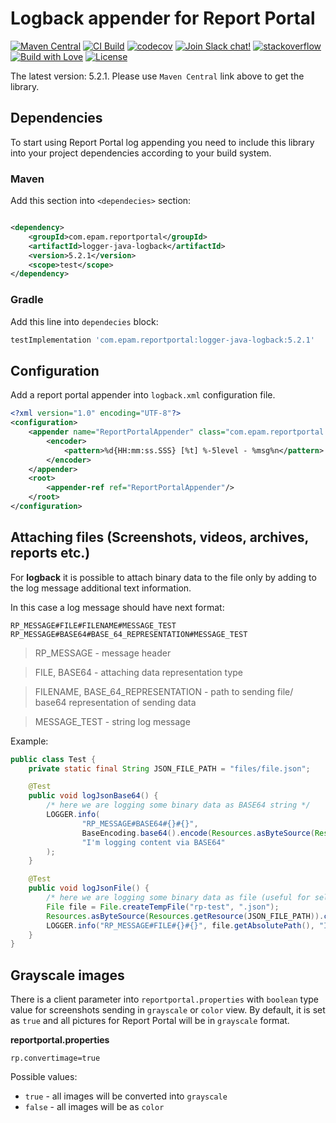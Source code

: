 # Logback appender for Report Portal

[![Maven Central](https://img.shields.io/maven-central/v/com.epam.reportportal/logger-java-logback.svg?label=Maven%20Central)](https://central.sonatype.com/artifact/com.epam.reportportal/logger-java-logback)
[![CI Build](https://github.com/reportportal/logger-java-logback/actions/workflows/ci.yml/badge.svg)](https://github.com/reportportal/logger-java-logback/actions/workflows/ci.yml)
[![codecov](https://codecov.io/gh/reportportal/logger-java-logback/branch/develop/graph/badge.svg?token=uD9LyYQRl4)](https://codecov.io/gh/reportportal/logger-java-logback)
[![Join Slack chat!](https://img.shields.io/badge/slack-join-brightgreen.svg)](https://slack.epmrpp.reportportal.io/)
[![stackoverflow](https://img.shields.io/badge/reportportal-stackoverflow-orange.svg?style=flat)](http://stackoverflow.com/questions/tagged/reportportal)
[![Build with Love](https://img.shields.io/badge/build%20with-❤%EF%B8%8F%E2%80%8D-lightgrey.svg)](http://reportportal.io?style=flat)
[![License](https://img.shields.io/badge/License-Apache%202.0-blue.svg)](https://opensource.org/licenses/Apache-2.0)

The latest version: 5.2.1. Please use `Maven Central` link above to get the library.

## Dependencies

To start using Report Portal log appending you need to include this library into your project dependencies according to
your build system.

### Maven

Add this section into `<dependecies>` section:

```xml

<dependency>
    <groupId>com.epam.reportportal</groupId>
    <artifactId>logger-java-logback</artifactId>
    <version>5.2.1</version>
    <scope>test</scope>
</dependency>
```

### Gradle

Add this line into `dependecies` block:

```groovy
testImplementation 'com.epam.reportportal:logger-java-logback:5.2.1'
```

## Configuration

Add a report portal appender into `logback.xml` configuration file.

```XML
<?xml version="1.0" encoding="UTF-8"?>
<configuration>
    <appender name="ReportPortalAppender" class="com.epam.reportportal.logback.appender.ReportPortalAppender">
        <encoder>
            <pattern>%d{HH:mm:ss.SSS} [%t] %-5level - %msg%n</pattern>
        </encoder>
    </appender>
    <root>
        <appender-ref ref="ReportPortalAppender"/>
    </root>
</configuration>
```

## Attaching files (Screenshots, videos, archives, reports etc.)

For **logback** it is possible to attach binary data to the file only by adding to the log message additional text
information.

In this case a log message should have next format:

```properties
RP_MESSAGE#FILE#FILENAME#MESSAGE_TEST
RP_MESSAGE#BASE64#BASE_64_REPRESENTATION#MESSAGE_TEST
```

> RP_MESSAGE - message header

> FILE, BASE64 - attaching data representation type

> FILENAME, BASE_64_REPRESENTATION - path to sending file/ base64 representation of sending data

> MESSAGE_TEST - string log message

Example:

```java
public class Test {
    private static final String JSON_FILE_PATH = "files/file.json";

    @Test
    public void logJsonBase64() {
        /* here we are logging some binary data as BASE64 string */
        LOGGER.info(
                "RP_MESSAGE#BASE64#{}#{}",
                BaseEncoding.base64().encode(Resources.asByteSource(Resources.getResource(JSON_FILE_PATH)).read()),
                "I'm logging content via BASE64"
        );
    }

    @Test
    public void logJsonFile() {
        /* here we are logging some binary data as file (useful for selenium) */
        File file = File.createTempFile("rp-test", ".json");
        Resources.asByteSource(Resources.getResource(JSON_FILE_PATH)).copyTo(Files.asByteSink(file));
        LOGGER.info("RP_MESSAGE#FILE#{}#{}", file.getAbsolutePath(), "I'm logging content via temp file");
    }
}
```

## Grayscale images

There is a client parameter into `reportportal.properties` with `boolean` type value for screenshots sending
in `grayscale` or `color`
view. By default, it is set as `true` and all pictures for Report Portal will be in `grayscale` format.

**reportportal.properties**

```properties
rp.convertimage=true
```

Possible values:

* `true` - all images will be converted into `grayscale`
* `false` - all images will be as `color`
